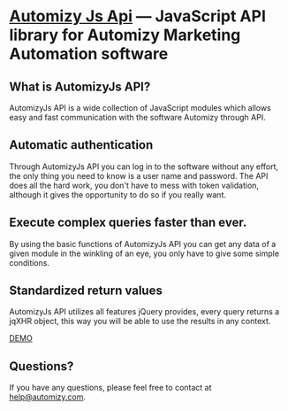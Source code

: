 [Automizy Js Api](http://developers.automizy.com/automizyjsapi) — JavaScript API library for Automizy Marketing Automation software
====================================================================================================================================


What is AutomizyJs API?
-----------------------

AutomizyJs API is a wide collection of JavaScript modules which allows easy and fast communication with the software Automizy through API.


Automatic authentication
------------------------

Through AutomizyJs API you can log in to the software without any effort, the only thing you need to know is a user name and password. The API does all the hard work, you don't have to mess with token validation, although it gives the opportunity to do so if you really want.


Execute complex queries faster than ever.
-----------------------------------------

By using the basic functions of AutomizyJs API you can get any data of a given module in the winkling of an eye, you only have to give some simple conditions.


Standardized return values
--------------------------

AutomizyJs API utilizes all features jQuery provides, every query returns a jqXHR object, this way you will be able to use the results in any context.


[DEMO](http://developers.automizy.com/automizyjsapi)


Questions?
-------------
If you have any questions, please feel free to contact at [help@automizy.com](mailto:help@automizy.com).
